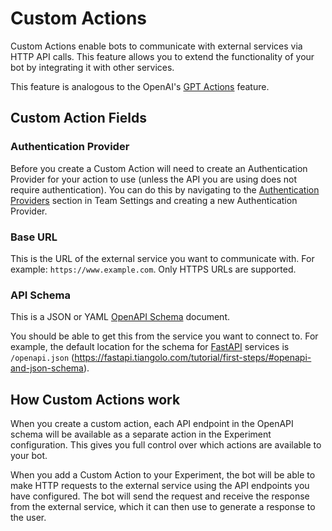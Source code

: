 # Custom Actions

Custom Actions enable bots to communicate with external services via HTTP API calls. 
This feature allows you to extend the functionality of your bot by integrating it with other services.

This feature is analogous to the OpenAI's [GPT Actions](https://platform.openai.com/docs/actions/introduction) feature.

## Custom Action Fields

### Authentication Provider

Before you create a Custom Action will need to create an Authentication Provider for your action to use (unless the API
you are using does not require authentication). You can do this by navigating to the [Authentication Providers][auth_providers] section
in Team Settings and creating a new Authentication Provider.

[auth_providers]: ../team-configuration/authentication-providers.md

### Base URL

This is the URL of the external service you want to communicate with. For example: `https://www.example.com`. Only HTTPS URLs
are supported.

### API Schema

This is a JSON or YAML [OpenAPI Schema](https://swagger.io/specification/) document.

You should be able to get this from the service you want to connect to. For example, the default location for the schema for [FastAPI](https://fastapi.tiangolo.com/) services is `/openapi.json` (https://fastapi.tiangolo.com/tutorial/first-steps/#openapi-and-json-schema).

## How Custom Actions work

When you create a custom action, each API endpoint in the OpenAPI schema will be available as a separate action in the
Experiment configuration. This gives you full control over which actions are available to your bot.

When you add a Custom Action to your Experiment, the bot will be able to make HTTP requests to the external service
using the API endpoints you have configured. The bot will send the request and receive the response from the external
service, which it can then use to generate a response to the user.
